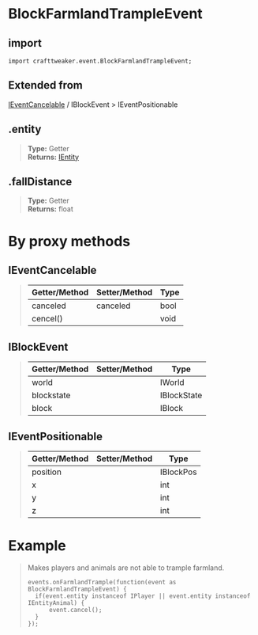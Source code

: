 # BlockFarmlandTrampleEvent

## import
`import crafttweaker.event.BlockFarmlandTrampleEvent;`

## Extended from
[IEventCancelable](/CraftTweaker/Vanilla/Events/IEventCancelable.md) / IBlockEvent > IEventPositionable

## .entity
>
>
> **Type:** Getter  
> **Returns:** [IEntity](/CraftTweaker/Vanilla/Entities/IEntity.md)

## .fallDistance
>
>
> **Type:** Getter  
> **Returns:** float

# By proxy methods

## IEventCancelable
> | Getter/Method   | Setter/Method     | Type                  |
> |-----------------|-------------------|-----------------------|
> | canceled        | canceled          | bool                  |
> | cencel()        |                   | void                  |

## IBlockEvent
> | Getter/Method   | Setter/Method     | Type                  |
> |-----------------|-------------------|-----------------------|
> | world           |                   | IWorld                |
> | blockstate      |                   | IBlockState           |
> | block           |                   | IBlock                |

## IEventPositionable
> | Getter/Method   | Setter/Method     | Type                  |
> |-----------------|-------------------|-----------------------|
> | position        |                   | IBlockPos             |
> | x               |                   | int                   |
> | y               |                   | int                   |
> | z               |                   | int                   |

# Example
> Makes players and animals are not able to trample farmland.
>
> ```
> events.onFarmlandTrample(function(event as BlockFarmlandTrampleEvent) {
>	if(event.entity instanceof IPlayer || event.entity instanceof IEntityAnimal) {
>		event.cancel();
>	}
> });
> ```